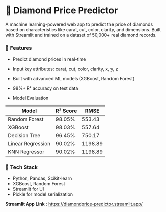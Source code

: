 # 💎 **Diamond Price Predictor**

A machine learning-powered web app to predict the price of diamonds based on characteristics like carat, cut, color, clarity, and dimensions. Built with Streamlit and trained on a dataset of 50,000+ real diamond records.

### 🚀 **Features**
- Predict diamond prices in real-time
- Input key attributes: carat, cut, color, clarity, x, y, z
- Built with advanced ML models (XGBoost, Random Forest)
- 98%+ R² accuracy on test data

- Model Evaluation
> 
| Model             | R² Score | RMSE    |
| ----------------- | -------- | ------- |
| Random Forest     | 98.05%   | 553.43  |
| XGBoost           | 98.03%   | 557.64  |
| Decision Tree     | 96.45%   | 750.17  |
| Linear Regression | 90.02%   | 1198.89 |
| KNN Regressor     | 90.02%   | 1198.89 |


### 🧠 **Tech Stack**
- Python, Pandas, Scikit-learn
- XGBoost, Random Forest
- Streamlit for UI
- Pickle for model serialization




**Streamlit App Link :** https://diamondprice-predictor.streamlit.app/
